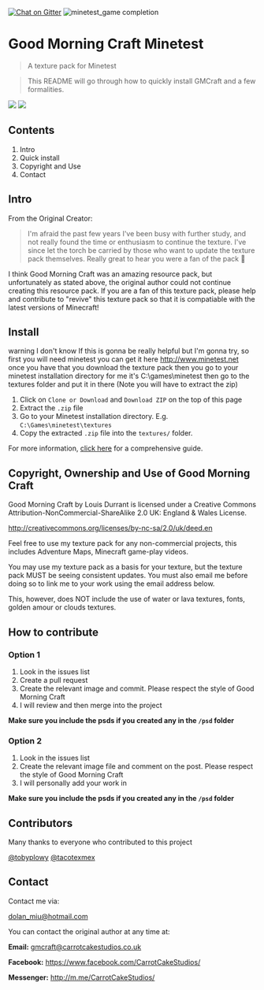 [![Chat on Gitter][gitter-image]][gitter-url] ![minetest_game completion](https://minetest-checker.herokuapp.com/game/minetest-texturepacks/Good-Morning-Craft-Minetest.svg)
# Good Morning Craft Minetest
> A texture pack for Minetest

> This README will go through how to quickly install GMCraft and a few formalities.

<img src="https://cloud.githubusercontent.com/assets/16853304/21149003/532869d0-c15a-11e6-8846-923cf1430cf5.png" />

<img src="http://i67.tinypic.com/23u7f2q.png" />

## Contents

1. Intro
2. Quick install
3. Copyright and Use
4. Contact

## Intro
From the Original Creator:
> I'm afraid the past few years I've been busy with further study, and not really found the time or enthusiasm to continue the texture. I've since let the torch be carried by those who want to update the texture pack themselves. Really great to hear you were a fan of the pack 🙂

I think Good Morning Craft was an amazing resource pack, but unfortunately as stated above, the original author could not continue creating this resource pack. If you are a fan of this texture pack, please help and contribute to "revive" this texture pack so that it is compatiable with the latest versions of Minecraft!


## Install
warning I don't know If this is gonna be really helpful but I'm gonna try, so first you will need minetest you can get it here http://www.minetest.net once you have that you download the texture pack then you go to your minetest installation directory for me it's C:\games\minetest then go to the textures folder and put it in there (Note you will have to extract the zip)

1. Click on `Clone or Download` and `Download ZIP` on the top of this page
2. Extract the `.zip` file
3. Go to your Minetest installation directory. E.g. `C:\Games\minetest\textures`
4. Copy the extracted `.zip` file into the `textures/` folder.

For more information, [click here](https://forum.minetest.net/viewtopic.php?id=1592) for a comprehensive guide.


## Copyright, Ownership and Use of Good Morning Craft

Good Morning Craft by Louis Durrant is licensed under a Creative Commons
Attribution-NonCommercial-ShareAlike 2.0 UK: England & Wales License.

http://creativecommons.org/licenses/by-nc-sa/2.0/uk/deed.en

Feel free to use my texture pack for any non-commercial projects, this includes Adventure Maps,
Minecraft game-play videos.

You may use my texture pack as a basis for your texture, but the texture pack MUST be seeing consistent
updates. You must also email me before doing so to link me to your work using the email address below.

This, however, does NOT include the use of water or lava textures, fonts, golden amour or clouds textures.

## How to contribute

### Option 1
1. Look in the issues list
2. Create a pull request
3. Create the relevant image and commit. Please respect the style of Good Morning Craft
4. I will review and then merge into the project

**Make sure you include the psds if you created any in the `/psd` folder**

### Option 2
1. Look in the issues list
2. Create the relevant image file and comment on the post. Please respect the style of Good Morning Craft
3. I will personally add your work in

**Make sure you include the psds if you created any in the `/psd` folder**

## Contributors
Many thanks to everyone who contributed to this project

[@tobyplowy](https://github.com/tobyplowy)
[@tacotexmex](https://github.com/tacotexmex)

## Contact

Contact me via:

dolan_miu@hotmail.com

You can contact the original author at any time at:

**Email:** gmcraft@carrotcakestudios.co.uk

**Facebook:** https://www.facebook.com/CarrotCakeStudios/

**Messenger:** http://m.me/CarrotCakeStudios/

[gitter-image]: https://badges.gitter.im/dolanmiu/good-morning-craft-minetest.svg
[gitter-url]: https://gitter.im/good-morning-craft/Lobby
